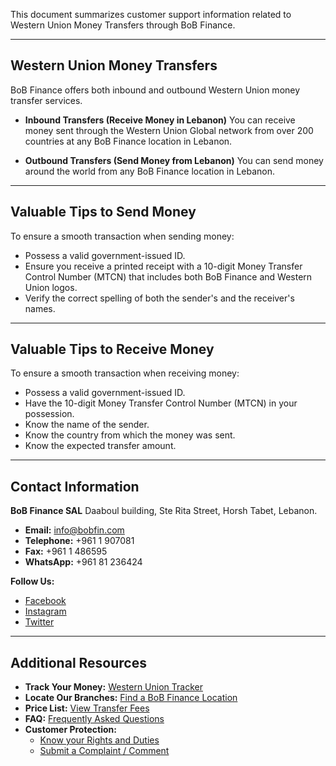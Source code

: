 This document summarizes customer support information related to Western Union Money Transfers through BoB Finance.

---

## Western Union Money Transfers

BoB Finance offers both inbound and outbound Western Union money transfer services.

*   **Inbound Transfers (Receive Money in Lebanon)**
    You can receive money sent through the Western Union Global network from over 200 countries at any BoB Finance location in Lebanon.

*   **Outbound Transfers (Send Money from Lebanon)**
    You can send money around the world from any BoB Finance location in Lebanon.

---

## Valuable Tips to Send Money

To ensure a smooth transaction when sending money:

*   Possess a valid government-issued ID.
*   Ensure you receive a printed receipt with a 10-digit Money Transfer Control Number (MTCN) that includes both BoB Finance and Western Union logos.
*   Verify the correct spelling of both the sender's and the receiver's names.

---

## Valuable Tips to Receive Money

To ensure a smooth transaction when receiving money:

*   Possess a valid government-issued ID.
*   Have the 10-digit Money Transfer Control Number (MTCN) in your possession.
*   Know the name of the sender.
*   Know the country from which the money was sent.
*   Know the expected transfer amount.

---

## Contact Information

**BoB Finance SAL**
Daaboul building, Ste Rita Street, Horsh Tabet, Lebanon.

*   **Email:** info@bobfin.com
*   **Telephone:** +961 1 907081
*   **Fax:** +961 1 486595
*   **WhatsApp:** +961 81 236424

**Follow Us:**
*   [Facebook](https://www.facebook.com/BobFinanceSal)
*   [Instagram](https://www.instagram.com/BoB_Finance)
*   [Twitter](https://twitter.com/BoBFinance2)

---

## Additional Resources

*   **Track Your Money:** [Western Union Tracker](http://www.wu.com/LB/en/track-transfer.html)
*   **Locate Our Branches:** [Find a BoB Finance Location](https://www.bob-finance.com/Inside/Subagents)
*   **Price List:** [View Transfer Fees](https://www.bob-finance.com/Home/BuildPriceList/)
*   **FAQ:** [Frequently Asked Questions](https://www.bob-finance.com/Inside/FAQ)
*   **Customer Protection:**
    *   [Know your Rights and Duties](https://www.bob-finance.com/Inside/RightsAndDuties)
    *   [Submit a Complaint / Comment](https://www.bob-finance.com/CustomerProtection/ComplaintAndCommentView)